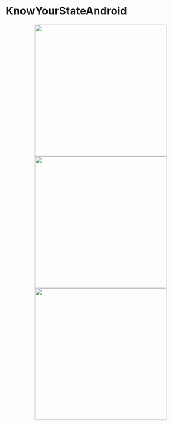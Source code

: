 # KnowYourStateAndroid

<p align="center">
  <img src="https://s4.postimg.org/8mx6w4gtl/Screenshot_1487980348.png" width="350"/>
  <img src="https://s4.postimg.org/wf6i7niuh/Screenshot_1487980354.png" width="350"/>
  <img src="https://s4.postimg.org/43kyalyy1/Screenshot_1489100199.png" width="350"/>
</p>

